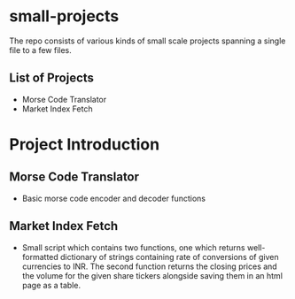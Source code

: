 # small-projects
The repo consists of various kinds of small scale projects spanning a single file to a few files.

## List of Projects
<ul>
    <li> Morse Code Translator
    <li> Market Index Fetch
</ul>

# Project Introduction

## Morse Code Translator
- Basic morse code encoder and decoder functions

## Market Index Fetch
- Small script which contains two functions, one which returns well-formatted dictionary of strings containing rate of conversions of given currencies to INR. The second function returns the closing prices and the volume for the given share tickers alongside saving them in an html page as a table.